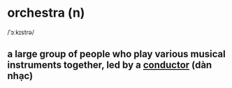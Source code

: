 # orchestra (n)

/ˈɔːkɪstrə/

## a large group of people who play various musical instruments together, led by a [conductor](conductor-n.md#a-person-who-stands-in-front-of-an-orchestra-a-group-of-singers-etc-and-directs-their-performance-especially-somebody-who-does-this-as-a-profession-nhạc-trưởng) (dàn nhạc)